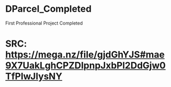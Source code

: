 # DParcel_Completed
First Professional Project Completed
# SRC: https://mega.nz/file/gjdGhYJS#mae9X7UakLghCPZDIpnpJxbPl2DdGjw0TfPIwJIysNY
